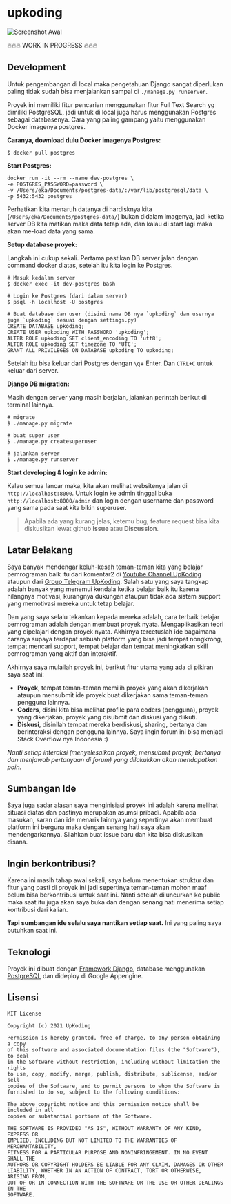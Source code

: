 # upkoding

![Screenshot Awal](https://raw.githubusercontent.com/upkoding/upkoding/main/screenshot.png)


🔥🔥🔥  WORK IN PROGRESS 🔥🔥🔥

## Development

Untuk pengembangan di local maka pengetahuan Django sangat diperlukan paling tidak sudah bisa menjalankan sampai di `./manage.py runserver`.

Proyek ini memiliki fitur pencarian menggunakan fitur Full Text Search yg dimiliki PostgreSQL, jadi untuk di local juga harus menggunakan Postgres sebagai databasenya. Cara yang paling gampang yaitu menggunakan Docker imagenya postgres.

**Caranya, download dulu Docker imagenya Postgres:**

```
$ docker pull postgres
```

**Start Postgres:**

```
docker run -it --rm --name dev-postgres \
-e POSTGRES_PASSWORD=password \
-v /Users/eka/Documents/postgres-data/:/var/lib/postgresql/data \
-p 5432:5432 postgres
```
Perhatikan kita menaruh datanya di hardisknya kita (`/Users/eka/Documents/postgres-data/`) bukan didalam imagenya, jadi ketika server DB kita matikan maka data tetap ada, dan kalau di start lagi maka akan me-load data yang sama.

**Setup database proyek:**

Langkah ini cukup sekali. Pertama pastikan DB server jalan dengan command docker diatas, setelah itu kita login ke Postgres.
```
# Masuk kedalam server
$ docker exec -it dev-postgres bash

# Login ke Postgres (dari dalam server)
$ psql -h localhost -U postgres

# Buat database dan user (disini nama DB nya `upkoding` dan usernya juga `upkoding` sesuai dengan settings.py)
CREATE DATABASE upkoding;
CREATE USER upkoding WITH PASSWORD 'upkoding';
ALTER ROLE upkoding SET client_encoding TO 'utf8';
ALTER ROLE upkoding SET timezone TO 'UTC';
GRANT ALL PRIVILEGES ON DATABASE upkoding TO upkoding;
```
Setelah itu bisa keluar dari Postgres dengan `\q`+ Enter. Dan `CTRL+C` untuk keluar dari server.

**Django DB migration:**

Masih dengan server yang masih berjalan, jalankan perintah berikut di terminal lainnya.
```
# migrate
$ ./manage.py migrate

# buat super user
$ ./manage.py createsuperuser

# jalankan server
$ ./manage.py runserver
```

**Start developing & login ke admin:**

Kalau semua lancar maka, kita akan melihat websitenya jalan di `http://localhost:8000`. Untuk login ke admin tinggal buka `http://localhost:8000/admin` dan login dengan username dan password yang sama pada saat kita bikin superuser.

> Apabila ada yang kurang jelas, ketemu bug, feature request bisa kita diskusikan lewat github **Issue** atau **Discussion**.

## Latar Belakang

Saya banyak mendengar keluh-kesah teman-teman kita yang belajar pemrograman baik itu dari komentar2 di [Youtube Channel UpKoding](https://youtube.com/c/UpKoding) ataupun dari [Group Telegram UpKoding](https://t.me/upkoding). Salah satu yang saya tangkap adalah banyak yang menemui kendala ketika belajar baik itu karena hilangnya motivasi, kurangnya dukungan ataupun tidak ada sistem support yang memotivasi mereka untuk tetap belajar.

Dan yang saya selalu tekankan kepada mereka adalah, cara terbaik belajar pemrograman adalah dengan membuat proyek nyata. Mengaplikasikan teori yang dipelajari dengan proyek nyata. Akhirnya tercetuslah ide bagaimana caranya supaya terdapat sebuah platform yang bisa jadi tempat nongkrong, tempat mencari support, tempat belajar dan tempat meningkatkan skill pemrograman yang aktif dan interaktif.

Akhirnya saya mulailah proyek ini, berikut fitur utama yang ada di pikiran saya saat ini:

- **Proyek**, tempat teman-teman memilih proyek yang akan dikerjakan ataupun mensubmit ide proyek buat dikerjakan sama teman-teman pengguna lainnya.
- **Coders**, disini kita bisa melihat profile para coders (pengguna), proyek yang dikerjakan, proyek yang disubmit dan diskusi yang diikuti.
- **Diskusi**, disinilah tempat mereka berdiskusi, sharing, bertanya dan berinteraksi dengan pengguna lainnya. Saya ingin forum ini bisa menjadi Stack Overflow nya Indonesia :)

*Nanti setiap interaksi (menyelesaikan proyek, mensubmit proyek, bertanya dan menjawab pertanyaan di forum) yang dilakukkan akan mendapatkan poin.*

## Sumbangan Ide

Saya juga sadar alasan saya menginisiasi proyek ini adalah karena melihat situasi diatas dan pastinya merupakan asumsi pribadi. Apabila ada masukan, saran dan ide menarik lainnya yang sepertinya akan membuat platform ini berguna maka dengan senang hati saya akan mendengarkannya. Silahkan buat issue baru dan kita bisa diskusikan disana.

## Ingin berkontribusi?

Karena ini masih tahap awal sekali, saya belum menentukan struktur dan fitur yang pasti di proyek ini jadi sepertinya teman-teman mohon maaf belum bisa berkontribusi untuk saat ini. Nanti setelah diluncurkan ke public maka saat itu juga akan saya buka dan dengan senang hati menerima setiap kontribusi dari kalian.

**Tapi sumbangan ide selalu saya nantikan setiap saat.** Ini yang paling saya butuhkan saat ini.

## Teknologi

Proyek ini dibuat dengan [Framework Django](https://www.djangoproject.com), database menggunakan [PostgreSQL](https://www.postgresql.org) dan dideploy di Google Appengine.

## Lisensi

```
MIT License

Copyright (c) 2021 UpKoding

Permission is hereby granted, free of charge, to any person obtaining a copy
of this software and associated documentation files (the "Software"), to deal
in the Software without restriction, including without limitation the rights
to use, copy, modify, merge, publish, distribute, sublicense, and/or sell
copies of the Software, and to permit persons to whom the Software is
furnished to do so, subject to the following conditions:

The above copyright notice and this permission notice shall be included in all
copies or substantial portions of the Software.

THE SOFTWARE IS PROVIDED "AS IS", WITHOUT WARRANTY OF ANY KIND, EXPRESS OR
IMPLIED, INCLUDING BUT NOT LIMITED TO THE WARRANTIES OF MERCHANTABILITY,
FITNESS FOR A PARTICULAR PURPOSE AND NONINFRINGEMENT. IN NO EVENT SHALL THE
AUTHORS OR COPYRIGHT HOLDERS BE LIABLE FOR ANY CLAIM, DAMAGES OR OTHER
LIABILITY, WHETHER IN AN ACTION OF CONTRACT, TORT OR OTHERWISE, ARISING FROM,
OUT OF OR IN CONNECTION WITH THE SOFTWARE OR THE USE OR OTHER DEALINGS IN THE
SOFTWARE.
```
